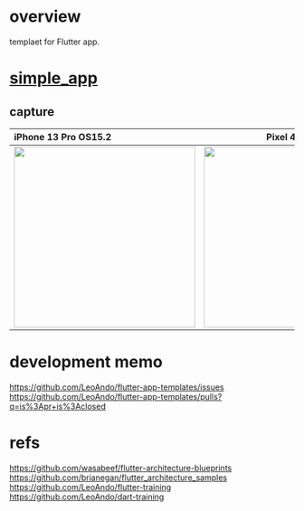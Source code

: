 # overview

templaet for Flutter app.

# [simple_app](https://github.com/LeoAndo/flutter-app-templates/tree/main/simple_app)

## capture

| iPhone 13 Pro OS15.2 | Pixel 4 OS12 |
|:---|:---:|
|<img src="https://user-images.githubusercontent.com/16476224/153468716-56ae2b74-ad94-4f13-b345-9ecfb1018b8c.gif" width=320 /> |<img src="https://user-images.githubusercontent.com/16476224/153469967-7668afe0-4db8-4a27-bb35-53185ffc01ae.gif" width=320 /> |

# development memo
https://github.com/LeoAndo/flutter-app-templates/issues<br>
https://github.com/LeoAndo/flutter-app-templates/pulls?q=is%3Apr+is%3Aclosed<br>

# refs
https://github.com/wasabeef/flutter-architecture-blueprints<br>
https://github.com/brianegan/flutter_architecture_samples<br>
https://github.com/LeoAndo/flutter-training<br>
https://github.com/LeoAndo/dart-training<br>
